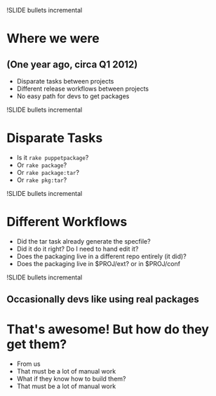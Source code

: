 !SLIDE bullets incremental
# Where we were #
## (One year ago, circa Q1 2012) ##

* Disparate tasks between projects
* Different release workflows between projects
* No easy path for devs to get packages

!SLIDE bullets incremental
# Disparate Tasks #

* Is it `rake puppetpackage`?
* Or `rake package`?
* Or `rake package:tar`?
* Or `rake pkg:tar`?

!SLIDE bullets incremental
# Different Workflows #

* Did the tar task already generate the specfile?
* Did it do it right? Do I need to hand edit it?
* Does the packaging live in a different repo entirely (it did)?
* Does the packaging live in $PROJ/ext? or in $PROJ/conf

!SLIDE bullets incremental
## Occasionally devs like using real packages ##
# That's awesome! But how do they get them? #
* From us
* That must be a lot of manual work
* What if they know how to build them?
* That must be a lot of manual work


